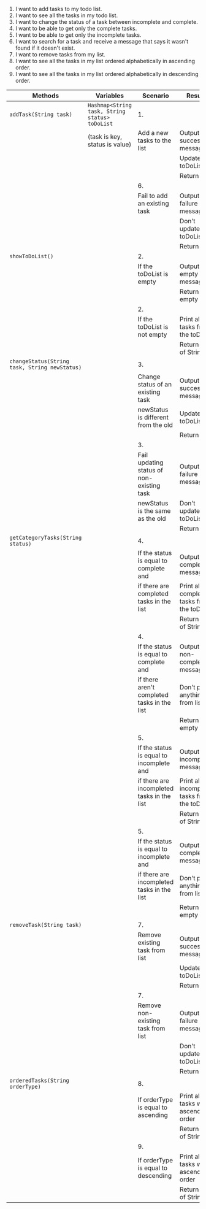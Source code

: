 1. I want to add tasks to my todo list.
2. I want to see all the tasks in my todo list.
3. I want to change the status of a task between incomplete and complete.
4. I want to be able to get only the complete tasks.
5. I want to be able to get only the incomplete tasks.
6. I want to search for a task and receive a message that says it wasn't found if it doesn't exist.
7. I want to remove tasks from my list.
8. I want to see all the tasks in my list ordered alphabetically in ascending order.
9. I want to see all the tasks in my list ordered alphabetically in descending order.



| Methods                                       | Variables                                      | Scenario                                    | Results                                           |
|-----------------------------------------------|------------------------------------------------|---------------------------------------------|---------------------------------------------------|
| `addTask(String task)`                        | `Hashmap<String task, String status> toDoList` | 1.                                          |                                                   |
|                                               | (task is key, status is value)                 | Add a new tasks to the list                 | Output success message                            |
|                                               |                                                |                                             | Update toDoList                                   |
|                                               |                                                |                                             | Return true                                       |
|                                               |                                                | 6.                                          |                                                   |
|                                               |                                                | Fail to add an existing task                | Output failure message                            |
|                                               |                                                |                                             | Don't update the toDoList                         |
|                                               |                                                |                                             | Return false                                      |
| `showToDoList()`                              |                                                | 2.                                          |                                                   |
|                                               |                                                | If the toDoList is empty                    | Output empty message                              |
|                                               |                                                |                                             | Return empty list                                 |
|                                               |                                                | 2.                                          |                                                   |
|                                               |                                                | If the toDoList is not empty                | Print all the tasks from the toDoList             |
|                                               |                                                |                                             | Return a list of Strings                          |
| `changeStatus(String task, String newStatus)` |                                                | 3.                                          |                                                   |
|                                               |                                                | Change status of an existing task           | Output success message                            |
|                                               |                                                | newStatus is different from the old         | Update toDoList                                   |
|                                               |                                                |                                             | Return true                                       |
|                                               |                                                | 3.                                          |                                                   |
|                                               |                                                | Fail updating status of non-existing task   | Output failure message                            |
|                                               |                                                | newStatus is the same as the old            | Don't update the toDoList                         |
|                                               |                                                |                                             | Return false                                      |
| `getCategoryTasks(String status)`             |                                                | 4.                                          |                                                   |
|                                               |                                                | If the status is equal to complete and      | Output completed message                          |
|                                               |                                                | if there are completed tasks in the list    | Print all the completed tasks from the toDoList   |
|                                               |                                                |                                             | Return a list of Strings                          |
|                                               |                                                | 4.                                          |                                                   |
|                                               |                                                | If the status is equal to complete and      | Output non-completed message                      |
|                                               |                                                | if there aren't completed tasks in the list | Don't print anything from list                    |
|                                               |                                                |                                             | Return empty list                                 |
|                                               |                                                | 5.                                          |                                                   |
|                                               |                                                | If the status is equal to incomplete and    | Output incompleted message                        |
|                                               |                                                | if there are incompleted tasks in the list  | Print all the incompleted tasks from the toDoList |
|                                               |                                                |                                             | Return a list of Strings                          |
|                                               |                                                | 5.                                          |                                                   |
|                                               |                                                | If the status is equal to incomplete and    | Output completed message                          |
|                                               |                                                | if there are incompleted tasks in the list  | Don't print anything from list                    |
|                                               |                                                |                                             | Return empty list                                 |
| `removeTask(String task)`                     |                                                | 7.                                          |                                                   |
|                                               |                                                | Remove existing task from list              | Output success message                            |
|                                               |                                                |                                             | Update toDoList                                   |
|                                               |                                                |                                             | Return true                                       |
|                                               |                                                | 7.                                          |                                                   |
|                                               |                                                | Remove non-existing task from list          | Output failure message                            |
|                                               |                                                |                                             | Don't update the toDoList                         |
|                                               |                                                |                                             | Return false                                      |
| `orderedTasks(String orderType)`              |                                                | 8.                                          |                                                   |
|                                               |                                                | If orderType is equal to ascending          | Print all the tasks with ascending order          |
|                                               |                                                |                                             | Return a list of Strings                          |
|                                               |                                                | 9.                                          |                                                   |
|                                               |                                                | If orderType is equal to descending         | Print all the tasks with ascending order          |
|                                               |                                                |                                             | Return a list of Strings                          |
